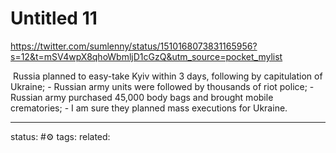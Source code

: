 # Untitled 11
https://twitter.com/sumlenny/status/1510168073831165956?s=12&t=mSV4wpX8qhoWbmljD1cGzQ&utm_source=pocket_mylist

 Russia planned to easy-take Kyiv within 3 days, following by capitulation of Ukraine; - Russian army units were followed by thousands of riot police; - Russian army purchased 45,000 body bags and brought mobile crematories; - I am sure they planned mass executions for Ukraine.

---
status: #⚙️ 
tags: 
related: 
